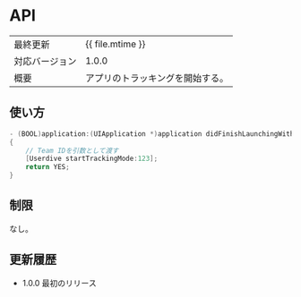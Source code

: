 # API

|                |            |
|:---------------|:-----------|
| 最終更新       | {{ file.mtime }} |
| 対応バージョン | 1.0.0      |
| 概要           | アプリのトラッキングを開始する。 |

## 使い方

```objectivec
- (BOOL)application:(UIApplication *)application didFinishLaunchingWithOptions:(NSDictionary *)launchOptions
{
    // Team IDを引数として渡す
    [Userdive startTrackingMode:123];
    return YES;
}
```

## 制限

なし。

## 更新履歴

- 1.0.0 最初のリリース
